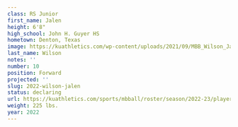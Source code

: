 ```yaml
---
class: RS Junior
first_name: Jalen
height: 6'8"
high_school: John H. Guyer HS
hometown: Denton, Texas
image: https://kuathletics.com/wp-content/uploads/2021/09/MBB_Wilson_Jalen_HS_1083-600x400.jpg
last_name: Wilson
notes: ''
number: 10
position: Forward
projected: ''
slug: 2022-wilson-jalen
status: declaring
url: https://kuathletics.com/sports/mbball/roster/season/2022-23/player/jalen-wilson/
weight: 225 lbs.
year: 2022
---
```

